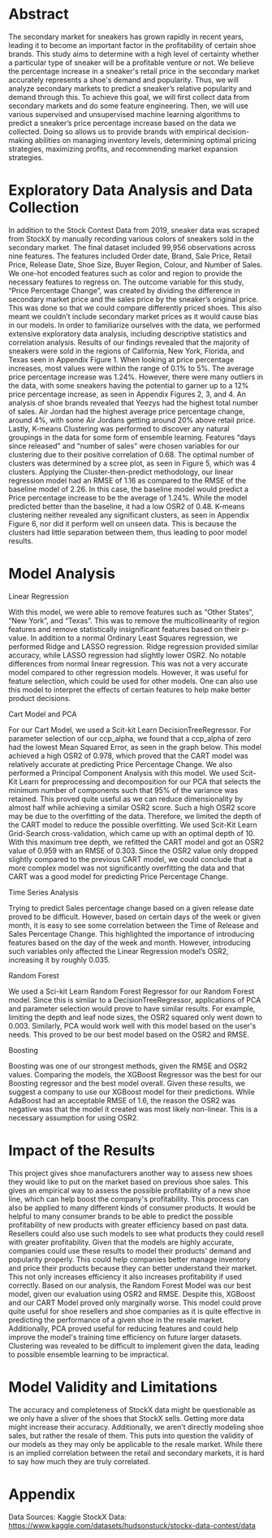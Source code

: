 
# Abstract
The secondary market for sneakers has grown rapidly in recent years, leading it to become an important factor in the profitability of certain shoe brands. This study aims to determine with a high level of certainty whether a particular type of sneaker will be a profitable venture or not. We believe the percentage increase in a sneaker's retail price in the secondary market accurately represents a shoe's demand and popularity. Thus, we will analyze secondary markets to predict a sneaker’s relative popularity and demand through this. 
To achieve this goal, we will first collect data from secondary markets and do some feature engineering. Then, we will use various supervised and unsupervised machine learning algorithms to predict a sneaker’s price percentage increase based on the data we collected. Doing so allows us to provide brands with empirical decision-making abilities on managing inventory levels, determining optimal pricing strategies, maximizing profits, and recommending market expansion strategies. 

# Exploratory Data Analysis and Data Collection
In addition to the Stock Contest Data from 2019, sneaker data was scraped from StockX by manually recording various colors of sneakers sold in the secondary market. The final dataset included 99,956 observations across nine features. The features included Order date, Brand, Sale Price, Retail Price, Release Date, Shoe Size, Buyer Region, Colour, and Number of Sales. 
We one-hot encoded features such as color and region to provide the necessary features to regress on. The outcome variable for this study, “Price Percentage Change”, was created by dividing the difference in secondary market price and the sales price by the sneaker’s original price. This was done so that we could compare differently priced shoes. This also meant we couldn’t include secondary market prices as it would cause bias in our models.
In order to familiarize ourselves with the data, we performed extensive exploratory data analysis, including descriptive statistics and correlation analysis. Results of our findings revealed that the majority of sneakers were sold in the regions of California, New York, Florida, and Texas seen in Appendix Figure 1. When looking at price percentage increases, most values were within the range of 0.1% to 5%. The average price percentage increase was 1.24%. However, there were many outliers in the data, with some sneakers having the potential to garner up to a 12% price percentage increase, as seen in Appendix Figures 2, 3, and 4. 
An analysis of shoe brands revealed that Yeezys had the highest total number of sales. Air Jordan had the highest average price percentage change, around 4%, with some Air Jordans getting around 20% above retail price.
Lastly, K-means Clustering was performed to discover any natural groupings in the data for some form of ensemble learning. Features “days since released” and “number of sales” were chosen variables for our clustering due to their positive correlation of 0.68. The optimal number of clusters was determined by a scree plot, as seen in Figure 5, which was 4 clusters. Applying the Cluster-then-predict methodology, our linear regression model had an RMSE of 1.16 as compared to the RMSE of the baseline model of 2.26. In this case, the baseline model would predict a Price percentage increase to be the average of 1.24%. While the model predicted better than the baseline, it had a low OSR2 of 0.48. K-means clustering neither revealed any significant clusters, as seen in Appendix Figure 6, nor did it perform well on unseen data. This is because the clusters had little separation between them, thus leading to poor model results.

# Model Analysis

Linear Regression

With this model, we were able to remove features such as “Other States”, “New York”, and “Texas”. This was to remove the multicollinearity of region features and remove statistically insignificant features based on their p-value.
In addition to a normal Ordinary Least Squares regression, we performed Ridge and LASSO regression. Ridge regression provided similar accuracy, while LASSO regression had slightly lower OSR2. No notable differences from normal linear regression.
This was not a very accurate model compared to other regression models. However, it was useful for feature selection, which could be used for other models. One can also use this model to interpret the effects of certain features to help make better product decisions.

Cart Model and PCA

For our Cart Model, we used a Scit-kit Learn DecisionTreeRegressor. For parameter selection of our ccp_alpha, we found that a ccp_alpha of zero had the lowest Mean Squared Error, as seen in the graph below. This model achieved a high OSR2 of 0.978, which proved that the CART model was relatively accurate at predicting Price Percentage Change. 
We also performed a Principal Component Analysis with this model. We used Scit-Kit Learn for preprocessing and decomposition for our PCA that selects the minimum number of components such that 95% of the variance was retained. This proved quite useful as we can reduce dimensionality by almost half while achieving a similar OSR2 score.
Such a high OSR2 score may be due to the overfitting of the data. Therefore, we limited the depth of the CART model to reduce the possible overfitting. We used Scit-Kit Learn Grid-Search cross-validation, which came up with an optimal depth of 10. With this maximum tree depth, we refitted the CART model and got an OSR2 value of 0.959 with an RMSE of 0.303. Since the OSR2 value only dropped slightly compared to the previous CART model, we could conclude that a more complex model was not significantly overfitting the data and that CART was a good model for predicting Price Percentage Change. 

Time Series Analysis 

Trying to predict Sales percentage change based on a given release date proved to be difficult. However, based on certain days of the week or given month, it is easy to see some correlation between the Time of Release and Sales Percentage Change. This highlighted the importance of introducing features based on the day of the week and month. However, introducing such variables only affected the Linear Regression model’s OSR2, increasing it by roughly 0.035.

Random Forest

We used a Sci-kit Learn Random Forest Regressor for our Random Forest model. Since this is similar to a DecisionTreeRegressor, applications of PCA and parameter selection would prove to have similar results. For example, limiting the depth and leaf node sizes, the OSR2 squared only went down to 0.003. Similarly, PCA would work well with this model based on the user's needs. This proved to be our best model based on the OSR2 and RMSE.

Boosting 

Boosting was one of our strongest methods, given the RMSE and OSR2 values. Comparing the models, the XGBoost Regressor was the best for our Boosting regressor and the best model overall. Given these results, we suggest a company to use our XGBoost model for their predictions. While AdaBoost had an acceptable RMSE of 1.6, the reason the OSR2 was negative was that the model it created was most likely non-linear. This is a necessary assumption for using OSR2.

# Impact of the Results
This project gives shoe manufacturers another way to assess new shoes they would like to put on the market based on previous shoe sales. This gives an empirical way to assess the possible profitability of a new shoe line, which can help boost the company's profitability.
This process can also be applied to many different kinds of consumer products. It would be helpful to many consumer brands to be able to predict the possible profitability of new products with greater efficiency based on past data. Resellers could also use such models to see what products they could resell with greater profitability.
Given that the models are highly accurate, companies could use these results to model their products' demand and popularity properly. This could help companies better manage inventory and price their products because they can better understand their market. This not only increases efficiency it also increases profitability if used correctly.
Based on our analysis, the Random Forest Model was our best model, given our evaluation using OSR2 and RMSE. Despite this, XGBoost and our CART Model proved only marginally worse. This model could prove quite useful for shoe resellers and shoe companies as it is quite effective in predicting the performance of a given shoe in the resale market. Additionally, PCA proved useful for reducing features and could help improve the model's training time efficiency on future larger datasets. Clustering was revealed to be difficult to implement given the data, leading to possible ensemble learning to be impractical.

# Model Validity and Limitations
The accuracy and completeness of StockX data might be questionable as we only have a sliver of the shoes that StockX sells. Getting more data might increase their accuracy. Additionally, we aren’t directly modeling shoe sales, but rather the resale of them. This puts into question the validity of our models as they may only be applicable to the resale market. While there is an implied correlation between the retail and secondary markets, it is hard to say how much they are truly correlated.

# Appendix

Data Sources:
Kaggle StockX Data: https://www.kaggle.com/datasets/hudsonstuck/stockx-data-contest/data






